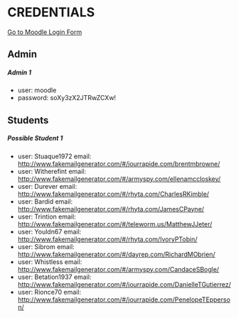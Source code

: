 # CREDENTIALS
[Go to Moodle Login Form](http://unix.spartaglobal.com/moodle/admin)

## Admin
##### Admin 1
- user: moodle
- password: soXy3zX2JTRwZCXw!

## Students
##### Possible Student 1
- user: Stuaque1972
  email: http://www.fakemailgenerator.com/#/jourrapide.com/brentmbrowne/
- user: Witherefint
  email: http://www.fakemailgenerator.com/#/armyspy.com/ellenamccloskey/
- user: Durever
  email: http://www.fakemailgenerator.com/#/rhyta.com/CharlesRKimble/
- user: Bardid
  email: http://www.fakemailgenerator.com/#/rhyta.com/JamesCPayne/
- user: Trintion
  email: http://www.fakemailgenerator.com/#/teleworm.us/MatthewJJeter/
- user: Youldn67
  email: http://www.fakemailgenerator.com/#/rhyta.com/IvoryPTobin/
- user: Sibrom
  email: http://www.fakemailgenerator.com/#/dayrep.com/RichardMObrien/
- user: Whistless
  email: http://www.fakemailgenerator.com/#/armyspy.com/CandaceSBogle/
- user: Betation1937
  email: http://www.fakemailgenerator.com/#/jourrapide.com/DanielleTGutierrez/
- user: Rionce70
  email: http://www.fakemailgenerator.com/#/jourrapide.com/PenelopeTEpperson/
